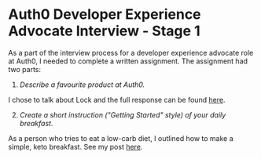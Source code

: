 # Auth0 Developer Experience Advocate Interview - Stage 1

As a part of the interview process for a developer experience advocate role at Auth0, I needed to complete a written assignment. The assignment had two parts:

1) *Describe a favourite product at Auth0.*

I chose to talk about Lock and the full response can be found [here](https://github.com/dmitryvinn/auth0-devrel-interview-one/blob/master/part-one/about-auth0-lock.md).

2) *Create a short instruction ("Getting Started" style) of your daily breakfast.*

As a person who tries to eat a low-carb diet, I outlined how to make a simple, keto breakfast. See my post [here](https://github.com/dmitryvinn/auth0-devrel-interview-one/blob/master/part-two/getting-started-with-breakfast.md).
